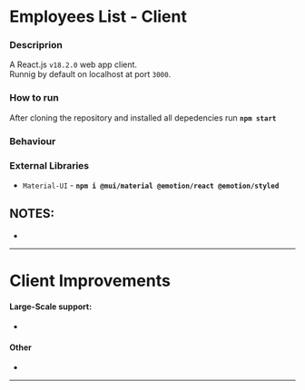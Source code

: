 # Employees List - Client


### Descriprion
A React.js `v18.2.0` web app client.\
Runnig by default on localhost at port `3000`.


### How to run
After cloning the repository and installed all depedencies run **`npm start`**

### Behaviour

### External Libraries
* `Material-UI` - **`npm i @mui/material @emotion/react @emotion/styled`**

## **NOTES:** 
* 

---

# Client Improvements

#### Large-Scale support:
* 

#### Other
* 

---
